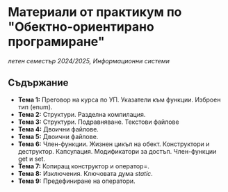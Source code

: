 # Материали от практикум по "Обектно-ориентирано програмиране"
*летен семестър 2024/2025, Информационни системи*

## Съдържание

- **Тема 1:** Преговор на курса по УП. Указатели към функции. Изброен тип (enum).
- **Тема 2:** Структури. Разделна компилация.
- **Тема 3:** Структури. Подравняване. Текстови файлове
- **Тема 4:** Двоични файлове.
- **Тема 5:** Двоични файлове.
- **Тема 6:** Член-функции. Жизнен цикъл на обект. Конструктори и деструктор. Капсулация. Модификатори за достъп. Член-функции get и set.
- **Тема 7:** Копиращ конструктор и оператор=.
- **Тема 8:** Изключения. Ключовата дума *static*.
- **Тема 9:** Предефиниране на оператори.
